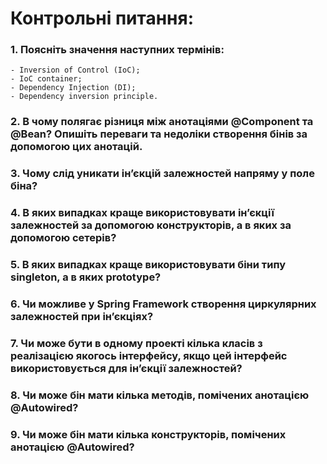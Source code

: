 # Контрольні питання:

### 1. Поясніть значення наступних термінів:
    - Inversion of Control (IoC);
    - IoC container;
    - Dependency Injection (DI);
    - Dependency inversion principle.



### 2. В чому полягає різниця між анотаціями @Component та @Bean? Опишіть переваги та недоліки створення бінів за допомогою цих анотацій.



### 3. Чому слід уникати ін’єкцій залежностей напряму у поле біна?



### 4. В яких випадках краще використовувати ін’єкції залежностей за допомогою конструкторів, а в яких за допомогою сетерів?



### 5. В яких випадках краще використовувати біни типу singleton, а в яких prototype?



### 6. Чи можливе у Spring Framework створення циркулярних залежностей при ін’єкціях?



### 7. Чи може бути в одному проекті кілька класів з реалізацією якогось інтерфейсу, якщо цей інтерфейс використовується для ін’єкції залежностей?



### 8. Чи може бін мати кілька методів, помічених анотацією @Autowired?



### 9. Чи може бін мати кілька конструкторів, помічених анотацією @Autowired?


